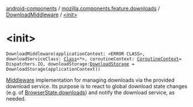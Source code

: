 [android-components](../../index.md) / [mozilla.components.feature.downloads](../index.md) / [DownloadMiddleware](index.md) / [&lt;init&gt;](./-init-.md)

# &lt;init&gt;

`DownloadMiddleware(applicationContext: <ERROR CLASS>, downloadServiceClass: `[`Class`](http://docs.oracle.com/javase/7/docs/api/java/lang/Class.html)`<*>, coroutineContext: `[`CoroutineContext`](https://kotlinlang.org/api/latest/jvm/stdlib/kotlin.coroutines/-coroutine-context/index.html)` = Dispatchers.IO, downloadStorage: `[`DownloadStorage`](../-download-storage/index.md)` = DownloadStorage(applicationContext))`

[Middleware](../../mozilla.components.lib.state/-middleware.md) implementation for managing downloads via the provided download service. Its
purpose is to react to global download state changes (e.g. of [BrowserState.downloads](../../mozilla.components.browser.state.state/-browser-state/downloads.md))
and notify the download service, as needed.

